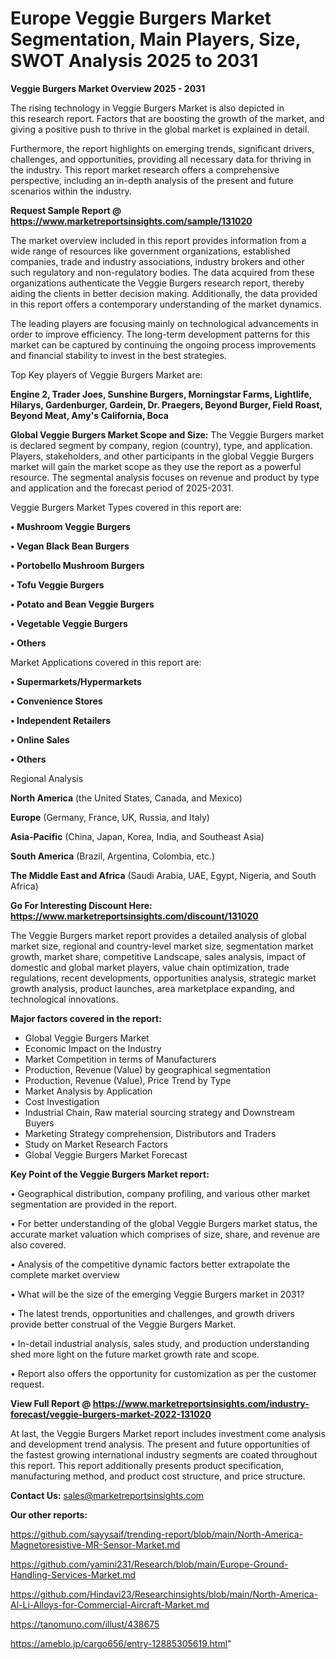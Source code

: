 # Europe Veggie Burgers Market Segmentation, Main Players, Size, SWOT Analysis 2025 to 2031

<Strong> Veggie Burgers Market Overview 2025 - 2031</strong>

The rising technology in Veggie Burgers Market is also depicted in this research report. Factors that are boosting the growth of the market, and giving a positive push to thrive in the global market is explained in detail.

Furthermore, the report highlights on emerging trends, significant drivers, challenges, and opportunities, providing all necessary data for thriving in the industry. This report market research offers a comprehensive perspective, including an in-depth analysis of the present and future scenarios within the industry.

<strong>Request Sample Report @ <a href=https://www.marketreportsinsights.com/sample/131020>https://www.marketreportsinsights.com/sample/131020</a></strong>

The market overview included in this report provides information from a wide range of resources like government organizations, established companies, trade and industry associations, industry brokers and other such regulatory and non-regulatory bodies. The data acquired from these organizations authenticate the Veggie Burgers research report, thereby aiding the clients in better decision making. Additionally, the data provided in this report offers a contemporary understanding of the market dynamics.

The leading players are focusing mainly on technological advancements in order to improve efficiency. The long-term development patterns for this market can be captured by continuing the ongoing process improvements and financial stability to invest in the best strategies.

Top Key players of Veggie Burgers Market are:

<strong>Engine 2, Trader Joes, Sunshine Burgers, Morningstar Farms, Lightlife, Hilarys, Gardenburger, Gardein, Dr. Praegers, Beyond Burger, Field Roast, Beyond Meat, Amy's California, Boca</strong>

<strong><b>Global Veggie Burgers Market Scope and Size:</b></strong>
The Veggie Burgers market is declared segment by company, region (country), type, and application. Players, stakeholders, and other participants in the global Veggie Burgers market will gain the market scope as they use the report as a powerful resource. The segmental analysis focuses on revenue and product by type and application and the forecast period of 2025-2031.

Veggie Burgers Market Types covered in this report are:

<strong>• Mushroom Veggie Burgers

• Vegan Black Bean Burgers

• Portobello Mushroom Burgers

• Tofu Veggie Burgers

• Potato and Bean Veggie Burgers

• Vegetable Veggie Burgers

• Others</strong>

Market Applications covered in this report are:

<strong>• Supermarkets/Hypermarkets

• Convenience Stores

• Independent Retailers

• Online Sales

• Others</strong> 

Regional Analysis

<strong>North America</strong> (the United States, Canada, and Mexico)

<strong>Europe</strong> (Germany, France, UK, Russia, and Italy)

<strong>Asia-Pacific</strong> (China, Japan, Korea, India, and Southeast Asia)

<strong>South America</strong> (Brazil, Argentina, Colombia, etc.)

<strong>The Middle East and Africa</strong> (Saudi Arabia, UAE, Egypt, Nigeria, and South Africa)

<strong>Go For Interesting Discount Here: <a href=https://www.marketreportsinsights.com/discount/131020>https://www.marketreportsinsights.com/discount/131020</a></strong>

The Veggie Burgers market report provides a detailed analysis of global market size, regional and country-level market size, segmentation market growth, market share, competitive Landscape, sales analysis, impact of domestic and global market players, value chain optimization, trade regulations, recent developments, opportunities analysis, strategic market growth analysis, product launches, area marketplace expanding, and technological innovations.

<strong><b>Major factors covered in the report:</b></strong>
<ul>
  <li>Global Veggie Burgers Market </li>
  <li>Economic Impact on the Industry</li>
  <li>Market Competition in terms of Manufacturers</li>
  <li>Production, Revenue (Value) by geographical segmentation</li>
  <li>Production, Revenue (Value), Price Trend by Type</li>
  <li>Market Analysis by Application</li>
  <li>Cost Investigation</li>
  <li>Industrial Chain, Raw material sourcing strategy and Downstream Buyers</li>
  <li>Marketing Strategy comprehension, Distributors and Traders</li>
  <li>Study on Market Research Factors</li>
  <li>Global Veggie Burgers Market Forecast</li>
</ul>

<strong><b>Key Point of the Veggie Burgers Market report:</b></strong>

• Geographical distribution, company profiling, and various other market segmentation are provided in the report.

• For better understanding of the global Veggie Burgers market status, the accurate market valuation which comprises of size, share, and revenue are also covered.

• Analysis of the competitive dynamic factors better extrapolate the complete market overview

• What will be the size of the emerging Veggie Burgers market in 2031?

• The latest trends, opportunities and challenges, and growth drivers provide better construal of the Veggie Burgers Market.

• In-detail industrial analysis, sales study, and production understanding shed more light on the future market growth rate and scope.

• Report also offers the opportunity for customization as per the customer request.

<strong><b>View Full Report @ <a href=https://www.marketreportsinsights.com/industry-forecast/veggie-burgers-market-2022-131020>https://www.marketreportsinsights.com/industry-forecast/veggie-burgers-market-2022-131020</a></b></strong>


At last, the Veggie Burgers Market report includes investment come analysis and development trend analysis. The present and future opportunities of the fastest growing international industry segments are coated throughout this report. This report additionally presents product specification, manufacturing method, and product cost structure, and price structure.

<strong>Contact Us:</strong>
sales@marketreportsinsights.com

<strong>Our other reports:</strong>

<a href=https://github.com/sayysaif/trending-report/blob/main/North-America-Magnetoresistive-MR-Sensor-Market.md>https://github.com/sayysaif/trending-report/blob/main/North-America-Magnetoresistive-MR-Sensor-Market.md</a>

<a href=https://github.com/yamini231/Research/blob/main/Europe-Ground-Handling-Services-Market.md>https://github.com/yamini231/Research/blob/main/Europe-Ground-Handling-Services-Market.md</a>

<a href=https://github.com/Hindavi23/Researchinsights/blob/main/North-America-Al-Li-Alloys-for-Commercial-Aircraft-Market.md>https://github.com/Hindavi23/Researchinsights/blob/main/North-America-Al-Li-Alloys-for-Commercial-Aircraft-Market.md</a>

<a href=https://tanomuno.com/illust/438675>https://tanomuno.com/illust/438675</a>

<a href=https://ameblo.jp/cargo656/entry-12885305619.html>https://ameblo.jp/cargo656/entry-12885305619.html</a>"
